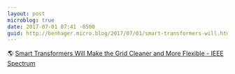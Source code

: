 ```yaml
---
layout: post
microblog: true
date: 2017-07-01 07:41 -0500
guid: http://benhager.micro.blog/2017/07/01/smart-transformers-will.html
---
```

🌎 [Smart Transformers Will Make the Grid Cleaner and More Flexible - IEEE Spectrum](http://spectrum.ieee.org/energy/renewables/smart-transformers-will-make-the-grid-cleaner-and-more-flexible)
